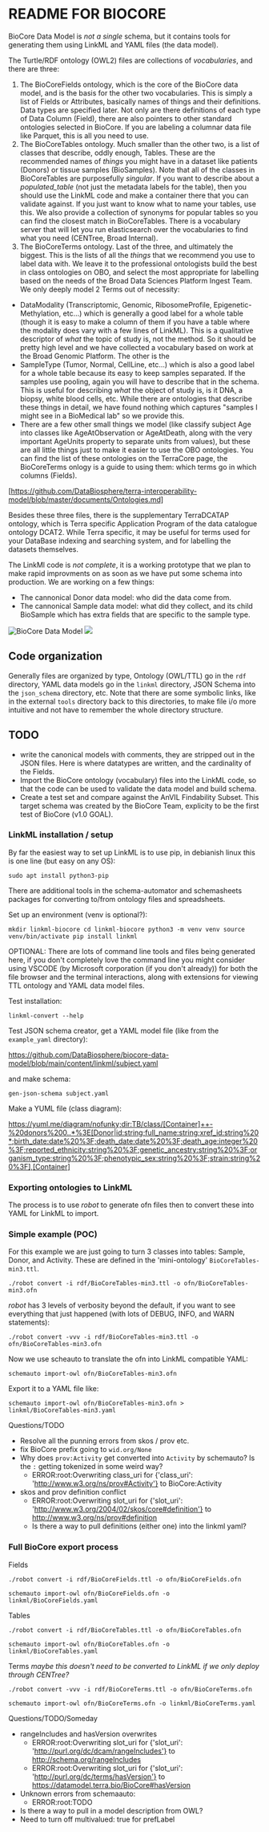 # README FOR BIOCORE

BioCore Data Model is *not a single* schema, but it contains tools for generating them using LinkML and YAML files (the data model).

The Turtle/RDF ontology (OWL2) files are collections of *vocabularies*, and there are three:

   1. The BioCoreFields ontology, which is the core of the BioCore data model, and is the basis for the other two vocabularies. This is simply a list of Fields or Attributes, basically names of things and their definitions. Data types are specified later. Not only are there definitions of each type of Data Column (Field), there are also pointers to other standard ontologies selected in BioCore. If you are labeling a columnar data file like Parquet, this is all you need to use.
   2. The BioCoreTables ontology. Much smaller than the other two, is a list of classes that describe, oddly enough, Tables. These are the recommended names of *things* you might have in a dataset like patients (Donors) or tissue samples (BioSamples). Note that all of the classes in BioCoreTables are purposefully *singular*. If you want to describe about a _populated_table_ (not just the metadata labels for the table), then you should use the LinkML code and make a container there that you can validate against. If you just want to know what to name your tables, use this. We also provide a collection of synonyms for popular tables so you can find the closest match in BioCoreTables. There is a vocabulary server that will let you run elasticsearch over the vocabularies to find what you need (CENTree, Broad Internal).
   3. The BioCoreTerms ontology. Last of the three, and ultimately the biggest. This is the lists of all the *things* that we recommend you use to label data with. We leave it to the professional ontologists build the best in class ontologies on OBO, and select the most appropriate for labelling based on the needs of the Broad Data Sciences Platform Ingest Team. We only deeply model 2 Terms out of necessity: 

   * DataModality (Transcriptomic, Genomic, RibosomeProfile, Epigenetic-Methylation, etc...) which is generally a good label for a whole table (though it is easy to make a column of them if you have a table where the modality does vary with a few lines of LinkML). This is a qualitative descriptor of *what* the topic of study is, not the method. So it should be pretty high level and we have collected a vocabulary based on work at the Broad Genomic Platform. The other is the 
   * SampleType (Tumor, Normal, CellLine, etc...) which is also a good label for a whole table because its easy to keep samples separated. If the samples use pooling, again you will have to describe that in the schema. This is useful for describing *what* the object of study is, is it DNA, a biopsy, white blood cells, etc. While there are ontologies that describe these things in detail, we have found nothing which captures "samples I might see in a BioMedical lab" so we provide this.
   * There are a few other small things we model (like classify subject Age into classes like AgeAtObservation or AgeAtDeath, along with the very important AgeUnits property to separate units from values), but these are all little things just to make it easier to use the OBO ontologies. 
You can find the list of these ontologies on the  TerraCore page, the BioCoreTerms onlogy is a guide to using them: which terms go in which columns (Fields).

[https://github.com/DataBiosphere/terra-interoperability-model/blob/master/documents/Ontologies.md]

Besides these three files, there is the supplementary TerraDCATAP ontology, which is Terra specific Application Program of the data catalogue ontology DCAT2. While Terra specific, it may be useful for terms used for your DataBase indexing and searching system, and for labelling the datasets themselves.

The LinkMl code is *not complete*, it is a working prototype that we plan to make rapid improvments on as soon as we have put some schema into production. We are working on a few things:
   * The cannonical Donor data model: who did the data come from.
   * The cannonical Sample data model: what did they collect, and its child BioSample which has extra fields that are specific to the sample type.

![BioCore Data Model](./svg/BioCore.svg)
<img src="./BioCore.svg">

## Code organization

Generally files are organized by type, Ontology (OWL/TTL) go in the `rdf` directory, YAML data models go in the `linkml` directory, JSON Schema into the `json_schema` directory, etc. Note that there are some symbolic links, like in the external `tools` directory back to this directories, to make file i/o more intuitive and not have to remember the whole directory structure.

## TODO

 * write the canonical models with comments, they are stripped out in the JSON files. Here is where datatypes are written, and the cardinality of the Fields.
 * Import the BioCore ontology (vocabulary) files into the LinkML code, so that the code can be used to validate the data model and build schema.
 * Create a test set and compare against the AnVIL Findability Subset. This target schema was created by the BioCore Team, explicity to be the first test of BioCore (v1.0 GOAL).

### LinkML installation / setup

By far the easiest way to set up LinkML is to use pip, in debianish linux this is one line (but easy on any OS):

`sudo apt install python3-pip`

There are additional tools in the schema-automator and schemasheets packages for converting to/from ontology files and spreadsheets.

Set up an environment (venv is optional?):

`mkdir linkml-biocore
cd linkml-biocore
python3 -m venv venv
source venv/bin/activate
pip install linkml`

OPTIONAL: There are lots of command line tools and files being generated here, if you don't completely love the command line you might consider using VSCODE (by Microsoft corporation (if you don't already)) for both the file browser and the terminal interactions, along with extensions for viewing TTL ontology and YAML data model files. 

Test installation:

`linkml-convert --help`

Test JSON schema creator, get a YAML model file (like from the `example_yaml` directory):

https://github.com/DataBiosphere/biocore-data-model/blob/main/content/linkml/subject.yaml

and make schema:

`gen-json-schema subject.yaml`

Make a YUML file (class diagram):

https://yuml.me/diagram/nofunky;dir:TB/class/[Container]++-%20donors%200..*%3E[Donor|id:string;full_name:string;xref_id:string%20*;birth_date:date%20%3F;death_date:date%20%3F;death_age:integer%20%3F;reported_ethnicity:string%20%3F;genetic_ancestry:string%20%3F;organism_type:string%20%3F;phenotypic_sex:string%20%3F;strain:string%20%3F],[Container]

### Exporting ontologies to LinkML

The process is to use *robot* to generate ofn files then to convert these into YAML for LinkML to import.

### Simple example (POC)

For this example we are just going to turn 3 classes into tables: Sample, Donor, and Activity. These are defined in the 'mini-ontology' `BioCoreTables-min3.ttl`.

`./robot convert -i rdf/BioCoreTables-min3.ttl -o ofn/BioCoreTables-min3.ofn`

*robot* has 3 levels of verbosity beyond the default, if you want to see everything that just happened (with lots of DEBUG, INFO, and WARN statements):

`./robot convert -vvv -i rdf/BioCoreTables-min3.ttl -o ofn/BioCoreTables-min3.ofn`

Now we use scheauto to translate the ofn into LinkML compatible YAML:

`schemauto import-owl ofn/BioCoreTables-min3.ofn`

Export it to a YAML file like:

`schemauto import-owl ofn/BioCoreTables-min3.ofn > linkml/BioCoreTables-min3.yaml`

Questions/TODO

   * Resolve all the punning errors from skos / prov etc.
   * fix BioCore prefix going to `wid.org/None`
   * Why does `prov:Activity` get converted into `Activity` by schemauto? Is the `:` getting tokenized in some weird way?
      * ERROR:root:Overwriting class_uri for {'class_uri': 'http://www.w3.org/ns/prov#Activity'} to BioCore:Activity
   * skos and prov definition conflict
      * ERROR:root:Overwriting slot_uri for {'slot_uri': 'http://www.w3.org/2004/02/skos/core#definition'} to http://www.w3.org/ns/prov#definition
      * Is there a way to pull definitions (either one) into the linkml yaml?


### Full BioCore export process

Fields 

`./robot convert -i rdf/BioCoreFields.ttl -o ofn/BioCoreFields.ofn`

`schemauto import-owl ofn/BioCoreFields.ofn -o linkml/BioCoreFields.yaml`

Tables

`./robot convert -i rdf/BioCoreTables.ttl -o ofn/BioCoreTables.ofn`

`schemauto import-owl ofn/BioCoreTables.ofn -o linkml/BioCoreTables.yaml`

Terms *maybe this doesn't need to be converted to LinkML if we only deploy through CENTree?*

`./robot convert -vvv -i rdf/BioCoreTerms.ttl -o ofn/BioCoreTerms.ofn`

`schemauto import-owl ofn/BioCoreTerms.ofn -o linkml/BioCoreTerms.yaml`

Questions/TODO/Someday

   * rangeIncludes and hasVersion overwrites
      * ERROR:root:Overwriting slot_uri for {'slot_uri': 'http://purl.org/dc/dcam/rangeIncludes'} to http://schema.org/rangeIncludes
      * ERROR:root:Overwriting slot_uri for {'slot_uri': 'http://purl.org/dc/terms/hasVersion'} to https://datamodel.terra.bio/BioCore#hasVersion
   * Unknown errors from schemaauto:
      * ERROR:root:TODO
   * Is there a way to pull in a model description from OWL?
   * Need to turn off     multivalued: true for prefLabel
